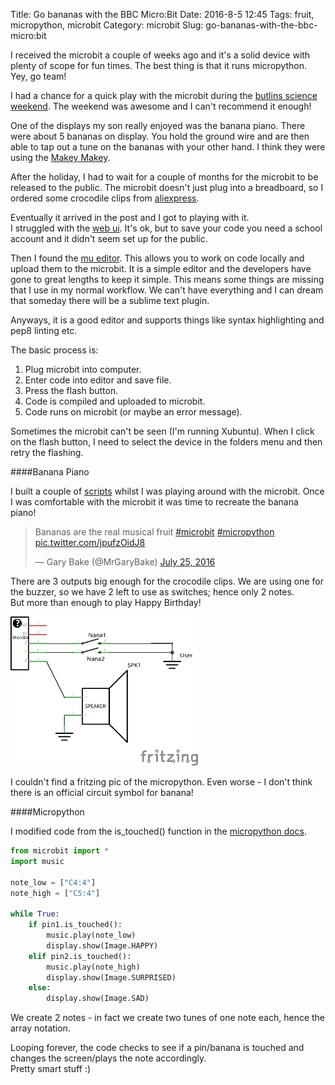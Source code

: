 Title: Go bananas with the BBC Micro:Bit
Date: 2016-8-5 12:45
Tags: fruit, micropython, microbit
Category: microbit
Slug: go-bananas-with-the-bbc-micro:bit

I received the microbit a couple of weeks ago and it's a solid device with plenty of scope for fun times.
The best thing is that it runs micropython. Yey, go team!

I had a chance for a quick play with the microbit during the [butlins science weekend](https://www.butlins.com/where-to-stay-dine-and-play/where-to-play/astonishing-science-weekend/).
The weekend was awesome and I can't recommend it enough!

One of the displays my son really enjoyed was the banana piano. There were about 5 bananas on display. You hold the ground wire and are then able to tap out a tune on the bananas with your other hand.
I think they were using the [Makey Makey](http://makeymakey.com).

After the holiday, I had to wait for a couple of months for the microbit to be released to the public. The microbit doesn't just plug into a breadboard, so I ordered some crocodile clips from [aliexpress](http://s.click.aliexpress.com/e/JamUbynmy).  

Eventually it arrived in the post and I got to playing with it.  
I struggled with the [web ui](https://www.microbit.co.uk/create-code). It's ok, but to save your code you need a school account and it didn't seem set up for the public.

Then I found the [mu editor](http://codewith.mu/). This allows you to work on code locally and upload them to the microbit.
It is a simple editor and the developers have gone to great lengths to keep it simple. This means some things are missing that I use in my normal workflow.
We can't have everything and I can dream that someday there will be a sublime text plugin.

Anyways, it is a good editor and supports things like syntax highlighting and pep8 linting etc.

The basic process is:

1. Plug microbit into computer.  
2. Enter code into editor and save file.  
3. Press the flash button.  
4. Code is compiled and uploaded to microbit.  
5. Code runs on microbit (or maybe an error message).  

Sometimes the microbit can't be seen (I'm running Xubuntu). When I click on the flash button, I need to select the device in the folders menu and then retry the flashing.

####Banana Piano

I built a couple of [scripts](https://github.com/garybake/microbake) whilst I was playing around with the microbit. Once I was comfortable with the microbit it was time to recreate the banana piano!

<blockquote class="twitter-video" data-lang="en"><p lang="en" dir="ltr">Bananas are the real musical fruit <a href="https://twitter.com/hashtag/microbit?src=hash">#microbit</a> <a href="https://twitter.com/hashtag/micropython?src=hash">#micropython</a> <a href="https://t.co/jpufzOidJ8">pic.twitter.com/jpufzOidJ8</a></p>&mdash; Gary Bake (@MrGaryBake) <a href="https://twitter.com/MrGaryBake/status/757539736886050816">July 25, 2016</a></blockquote>
<script async src="//platform.twitter.com/widgets.js" charset="utf-8"></script>

There are 3 outputs big enough for the crocodile clips. We are using one for the buzzer, so we have 2 left to use as switches; hence only 2 notes.  
But more than enough to play Happy Birthday!

<img src="images/microbit/bananapiano_schem.png" alt="circuit" style="width: 300px;"/>

I couldn't find a fritzing pic of the micropython. Even worse - I don't think there is an official circuit symbol for banana!

####Micropython

I modified code from the is_touched() function in the [micropython docs](https://microbit-micropython.readthedocs.io/en/latest/).

```python
from microbit import *
import music

note_low = ["C4:4"]
note_high = ["C5:4"]

while True:
    if pin1.is_touched():
        music.play(note_low)
        display.show(Image.HAPPY)
    elif pin2.is_touched():
        music.play(note_high)
        display.show(Image.SURPRISED)
    else:
        display.show(Image.SAD)
```

We create 2 notes - in fact we create two tunes of one note each, hence the array notation.

Looping forever, the code checks to see if a pin/banana is touched and changes the screen/plays the note accordingly.  
Pretty smart stuff :)
